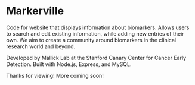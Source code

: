 # Markerville

Code for website that displays information about biomarkers.
Allows users to search and edit existing information, while adding new entries of their own.
We aim to create a community around biomarkers in the clinical research world and beyond.

Developed by Mallick Lab at the Stanford Canary Center for Cancer Early Detection.
Built with Node.js, Express, and MySQL.

Thanks for viewing! More coming soon!
